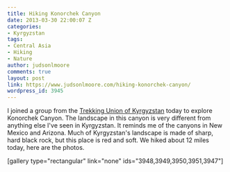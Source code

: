 ```yaml
---
title: Hiking Konorchek Canyon
date: 2013-03-30 22:00:07 Z
categories:
- Kyrgyzstan
tags:
- Central Asia
- Hiking
- Nature
author: judsonlmoore
comments: true
layout: post
link: https://www.judsonlmoore.com/hiking-konorchek-canyon/
wordpress_id: 3945
---
```


I joined a group from the [Trekking Union of Kyrgyzstan](https://www.facebook.com/TUKKyrgyzstan/) today to explore Konorchek Canyon. The landscape in this canyon is very different from anything else I've seen in Kyrgyzstan. It reminds me of the canyons in New Mexico and Arizona. Much of Kyrgyzstan's landscape is made of sharp, hard black rock, but this place is red and soft. We hiked about 12 miles today, here are the photos.



[gallery type="rectangular" link="none" ids="3948,3949,3950,3951,3947"]
